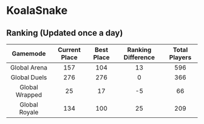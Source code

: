 # KoalaSnake

## Ranking (Updated once a day)
| Gamemode | Current Place | Best Place | Ranking Difference | Total Players |
|:--------:|:-------------:|:----------:|:------------------:|:-------------:|
| Global Arena | 157 | 104 | 13 | 596 |
| Global Duels | 276 | 276 | 0 | 366 |
| Global Wrapped | 25 | 17 | -5 | 66 |
| Global Royale | 134 | 100 | 25 | 209 |

